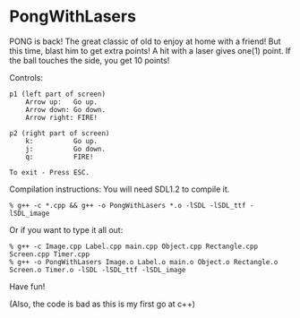 PongWithLasers
==============
PONG is back!
The great classic of old to enjoy at home with a friend!
But this time, blast him to get extra points!
A hit with a laser gives one(1) point.
If the ball touches the side, you get 10 points!

Controls:

	p1 (left part of screen)
		Arrow up:	Go up.
		Arrow down:	Go down.
		Arrow right: FIRE!

	p2 (right part of screen)
		k:			Go up.
		j:			Go down.
		q:			FIRE!

	To exit - Press ESC.


Compilation instructions:
You will need SDL1.2 to compile it.

	% g++ -c *.cpp && g++ -o PongWithLasers *.o -lSDL -lSDL_ttf -lSDL_image

Or if you want to type it all out:

	% g++ -c Image.cpp Label.cpp main.cpp Object.cpp Rectangle.cpp Screen.cpp Timer.cpp
	% g++ -o PongWithLasers Image.o Label.o main.o Object.o Rectangle.o Screen.o Timer.o -lSDL -lSDL_ttf -lSDL_image


Have fun!

(Also, the code is bad as this is my first go at c++)
